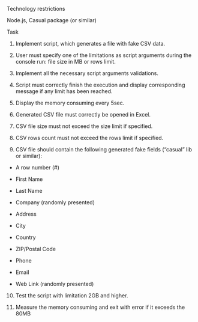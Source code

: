                         
Technology restrictions

Node.js, Casual package (or similar)



Task

1. Implement script, which generates a file with fake CSV data.

2. User must specify one of the limitations as script arguments during the console run: file size in MB or rows limit.

3. Implement all the necessary script arguments validations.

4. Script must correctly finish the execution and display corresponding message if any limit has been reached.

5. Display the memory consuming every 5sec.

6. Generated CSV file must correctly be opened in Excel.

7. CSV file size must not exceed the size limit if specified.

8. CSV rows count must not exceed the rows limit if specified.



9. CSV file should contain the following generated fake fields (“casual” lib or similar):

- A row number (#)

- First Name

- Last Name

- Company (randomly presented)

- Address

- City

- Country

- ZIP/Postal Code

- Phone

- Email

- Web Link (randomly presented)



10. Test the script with limitation 2GB and higher.

11. Measure the memory consuming and exit with error if it exceeds the 80MB